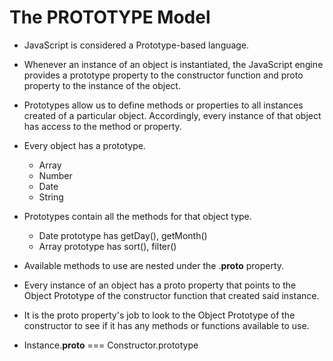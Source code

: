 # The PROTOTYPE Model

* JavaScript is considered a Prototype-based language. 
* Whenever an instance of an object is instantiated, the JavaScript engine provides a prototype property to the constructor function and proto property to the instance of the object.

* Prototypes allow us to define methods or properties to all instances created of a particular object. Accordingly, every instance of that object has access to the method or property. 

* Every object has a prototype. 
    * Array
    * Number
    * Date
    * String
* Prototypes contain all the methods for that object type. 
    * Date prototype has getDay(), getMonth()
    * Array prototype has sort(), filter()
* Available methods to use are nested under the .__proto__ property.


* Every instance of an object has a proto property that points to the Object Prototype of the constructor function that created said instance. 
* It is the proto property's job to look to the Object Prototype of the constructor to see if it has any methods or functions available to use.

* Instance.__proto__ === Constructor.prototype